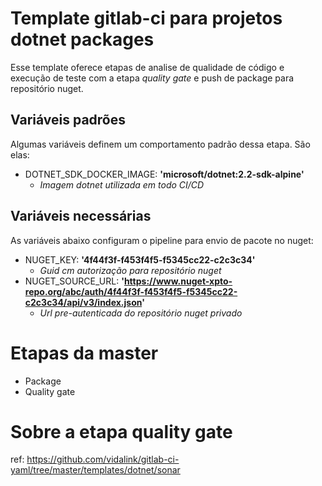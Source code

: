 # Template gitlab-ci para projetos dotnet packages
Esse template oferece etapas de analise de qualidade de código e execução de teste com a etapa _quality gate_ e push de package para repositório nuget.

## Variáveis padrões
Algumas variáveis definem um comportamento padrão dessa etapa. São elas:
- DOTNET_SDK_DOCKER_IMAGE: **'microsoft/dotnet:2.2-sdk-alpine'**
  - _Imagem dotnet utilizada em todo CI/CD_
  
## Variáveis necessárias
As variáveis abaixo configuram o pipeline para envio de pacote no nuget:
- NUGET_KEY: **'4f44f3f-f453f4f5-f5345cc22-c2c3c34'**
  - _Guid cm autorização para repositório nuget_
- NUGET_SOURCE_URL: **'https://www.nuget-xpto-repo.org/abc/auth/4f44f3f-f453f4f5-f5345cc22-c2c3c34/api/v3/index.json'**
  - _Url pre-autenticada do repositório nuget privado_

# Etapas da master
- Package
- Quality gate

# Sobre a etapa quality gate
ref: https://github.com/vidalink/gitlab-ci-yaml/tree/master/templates/dotnet/sonar
